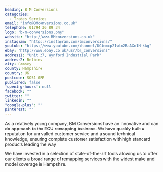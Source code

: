 ```yaml
---
heading: B M Conversions
categories: 
  - Trades Services
email: "info@BMconversions.co.uk"
telephone: 01794 36 89 34
logo: "b-m-conversions.png"
website: "http://www.BMconversions.co.uk"
instagram: "https://instagram.com/bmconversions/"
youtube: "https://www.youtube.com/channel/UC3nmcp2Iwtn2RaAXn1H-kAg"
ebay: "http://www.ebay.co.uk/usr/bm_conversions"
address1: "Unit 27, Wynford Industrial Park"
address2: Belbins
city: Romsey
county: Hampshire
country: UK
postcode: SO51 0PE
published: false
"opening-hours": null
facebook: ""
twitter: ""
linkedin: ""
"google-plus": ""
pinterest: ""
---
```


As a relatively young company, BM Conversions have an innovative and can do approach to the ECU remapping business. We have quickly built a reputation for unrivalled customer service and a sound technical knowledge, ensuring complete customer satisfaction with high standard products leading the way

We have invested in a selection of state-of-the-art tools allowing us to offer our clients a broad range of remapping services with the widest make and model coverage in Hampshire.
